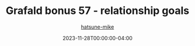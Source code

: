 ---
title: "Grafald bonus 57 - relationship goals"
type: "image"
date: 2023-11-28T00:00:00-04:00
draft: false
categories:
- comics
- collaborations
tags:
- grafald
image_path: "../img/2023/bonus_57.png"
alt_text: ""
author: "[hatsune-mike](https://cohost.org/hatsune-mike)"
---